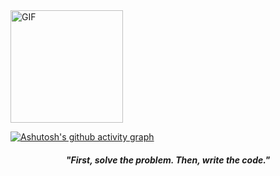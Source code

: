 
<div>
<img text-align="center" align="center" height="180px" alt="GIF" src="https://i.imgur.com/AflEm7k.gif" /> 
</div>



[![Ashutosh's github activity graph](https://github-readme-activity-graph.cyclic.app/graph?username=solexz&bg_color=3d3846&color=9e4c98&line=9e4c98&point=403d3d&area=true&hide_border=true)](https://github.com/ashutosh00710/github-readme-activity-graph)


<h4 align="center" ><b><i>"First, solve the problem. Then, write the code."</i></b></h4
